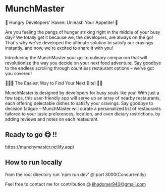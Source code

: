 # MunchMaster 

🌟 Hungry Developers' Haven: Unleash Your Appetite! 🌟

Are you feeling the pangs of hunger striking right in the middle of your busy day? We totally get it because we, the developers, are always on the go! That's why we've developed the ultimate solution to satisfy our cravings instantly, and now, we're excited to share it with you!

Introducing the MunchMaster  your go-to culinary companion that will revolutionize the way you decide on your next food adventure. Say goodbye to the endless scrolling through countless restaurant options – we've got you covered!

🍔🍕🌮 The Easiest Way to Find Your Next Bite! 🍜🍣   

MunchMaster is designed by developers for busy souls like you! With just a few taps, this user-friendly app will serve up an array of nearby restaurants, each offering delectable dishes to satisfy your cravings. Say goodbye to decision fatigue – MunchMaster will curate a personalized list of restaurants tailored to your taste preferences, location, and even dietary restrictions.
by adding reviews and notes on each restaurant.

## Ready to go 😋 !!

https://munchymaster.netlify.app/

## How to run locally

from the root directory run 'npm run dev' @ port 3000(Concurrently)

Feel free to contact me for contribution @ jihadomer940@gmail.com
